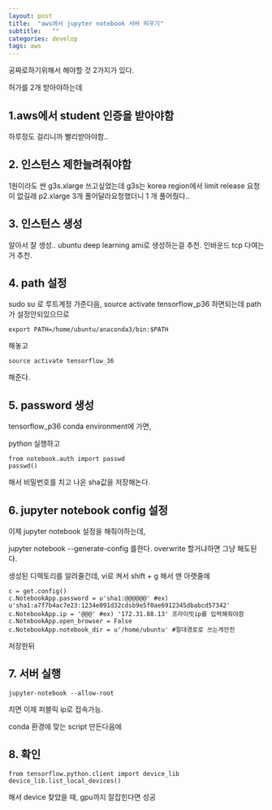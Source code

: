 ```yaml
---
layout: post
title:  "aws에서 jupyter notebook 서버 띄우기"
subtitle:   ""
categories: develop
tags: aws
---
```


공짜로하기위해서 해야할 것 2가지가 있다.

허가를 2개 받아야하는데 

## 1.aws에서 student 인증을 받아야함

하루정도 걸리니까 빨리받아야함..

## 2. 인스턴스 제한늘려줘야함

1원이라도 싼 g3s.xlarge 쓰고싶었는데 g3s는 korea region에서 limit release 요청이 없길래 p2.xlarge 3개 풀어달라요청했더니 1 개 풀어줬다..

## 3. 인스턴스 생성

알아서 잘 생성.. ubuntu deep learning ami로 생성하는걸 추천. 인바운드 tcp 다여는거 추천. 

## 4. path 설정
sudo su 로 루트계정 가준다음, source activate tensorflow_p36 하면되는데 path가 설정안되있으므로
~~~
export PATH=/home/ubuntu/anaconda3/bin:$PATH
~~~
해놓고
~~~
source activate tensorflow_36
~~~
해준다.

## 5. password 생성
tensorflow_p36 conda environment에 가면,

python 실행하고 

~~~
from notebook.auth import passwd
passwd()
~~~
해서 비밀번호를 치고 나온 sha값을 저장해논다.

## 6. jupyter notebook config 설정

이제 jupyter notebook 설정을 해줘야하는데, 

jupyter notebook --generate-config 를한다. overwrite 할거냐하면 그냥 해도된다.

생성된 디렉토리를 알려줄건데, vi로 켜서 shift + g 해서 맨 아랫줄에
~~~
c = get.config()
c.NotebookApp.password = u'sha1:@@@@@@' #ex)  u'sha1:a7f7b4ac7e23:1234e091d32cdsb9e5f0ae6912345dbabcd57342'
c.NotebookApp.ip = '@@@' #ex) '172.31.88.13' 프라이빗ip를 입력해줘야함
c.NotebookApp.open_browser = False
c.NotebookApp.notebook_dir = u'/home/ubuntu' #절대경로로 쓰는게안전
~~~

저장한뒤


## 7. 서버 실행

~~~
jupyter-notebook --allow-root
~~~

치면 이제 퍼블릭 ip로 접속가능.

conda 환경에 맞는 script 만든다음에

## 8. 확인

~~~
from tensorflow.python.client import device_lib
device_lib.list_local_devices()
~~~
해서 device 찾았을 때, gpu까지 잘잡힌다면 성공
